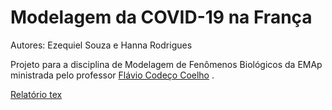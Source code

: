 # Modelagem da COVID-19 na França

Autores: Ezequiel Souza e Hanna Rodrigues

Projeto para a disciplina de Modelagem de Fenômenos Biológicos da EMAp ministrada pelo professor [Flávio Codeço Coelho](https://github.com/fccoelho) .

[Relatório tex](https://pt.overleaf.com/project/5f34051a0323f50001504492)
